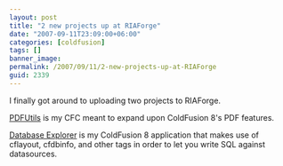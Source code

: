 ```yaml
---
layout: post
title: "2 new projects up at RIAForge"
date: "2007-09-11T23:09:00+06:00"
categories: [coldfusion]
tags: []
banner_image: 
permalink: /2007/09/11/2-new-projects-up-at-RIAForge
guid: 2339
---
```


I finally got around to uploading two projects to RIAForge.

<a href="http://pdfutils.riaforge.org/">PDFUtils</a> is my CFC meant to expand upon ColdFusion 8's PDF features.

<a href="http://cfdbexplorer.riaforge.org/">Database Explorer</a> is my ColdFusion 8 application that makes use of cflayout, cfdbinfo, and other tags in order to let you write SQL against datasources.